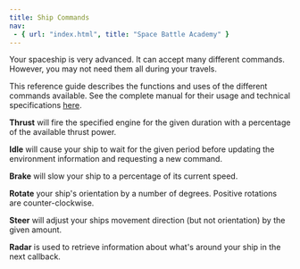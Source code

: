 ```yaml
---
title: Ship Commands
nav:
 - { url: "index.html", title: "Space Battle Academy" }
---
```


Your spaceship is very advanced.  It can accept many different commands.  However, you may not need them all during your travels.

This reference guide describes the functions and uses of the different commands available.  See the complete manual for their usage and technical specifications [here](http://mikeware.github.io/SpaceBattleArena/client/java_doc/index.html?ihs/apcs/spacebattle/commands/package-summary.html).

**Thrust** will fire the specified engine for the given duration with a percentage of the available thrust power.

**Idle** will cause your ship to wait for the given period before updating the environment information and requesting a new command.

**Brake** will slow your ship to a percentage of its current speed.

**Rotate** your ship's orientation by a number of degrees. Positive rotations are counter-clockwise.

**Steer** will adjust your ships movement direction (but not orientation) by the given amount.

**Radar** is used to retrieve information about what's around your ship in the next callback.
